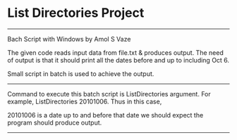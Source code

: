 # List Directories Project

----------------------------------------------------------------------------------------------------------------------------------------------------------------------------------------------------------------------------------------------------------------------------

Bach Script with Windows by Amol S Vaze

The given code reads input data from file.txt & produces output. The need of output is that it should print all the dates before and up to including Oct 6.

Small script in batch is used to achieve the output.

----------------------------------------------------------------------------------------------------------------------------------------------------------------------------------------------------------------------------------------------------------------------------

Command to execute this batch script is ListDirectories argument. For example, ListDirectories 20101006. Thus in this case, 

20101006 is a date up to and before that date we should expect the program should produce output.

----------------------------------------------------------------------------------------------------------------------------------------------------------------------------------------------------------------------------------------------------------------------------
